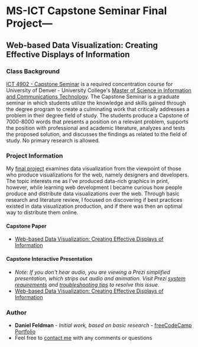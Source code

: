 # MS-ICT Capstone Seminar Final Project—
## Web-based Data Visualization: Creating Effective Displays of Information

### Class Background
[ICT 4902 - Capstone Seminar](https://universitycollege.du.edu/courses/coursesdetail.cfm?degreecode=ict&coursenum=4902) is a required concentration course for University of Denver - University College's [Master of Science in Information and Communications Technology](https://universitycollege.du.edu/ict/degree/masters/web-design-and-development-online/degreeid/400). The Capstone Seminar is a graduate seminar in which students utilize the knowledge and skills gained through the degree program to create a culminating work that critically addresses a problem in their degree field of study. The students produce a Capstone of 7000-8000 words that presents a position on a relevant problem, supports the position with professional and academic literature, analyzes and tests the proposed solution, and discusses the findings as related to the field of study. No primary research is allowed. 

### Project Information
My [final project](https://github.com/Feldbot/MS-ICT-Capstone-Seminar/blob/master/Web-based%20Data%20Visualization_Daniel%20Feldman.pdf) examines data visualization from the viewpoint of those who produce visualizations for the web, namely designers and developers. The topic interests me as I've produced data-rich graphics in print, however, while learning web development I became curious how people produce and distribute data visualizations over the web. Through basic research and literature review, I focused on discovering if best practices existed in data visualization production, and if there was then an optimal way to distribute them online.

#### Capstone Paper
- [Web-based Data Visualization: Creating Effective Displays of Information](https://github.com/Feldbot/MS-ICT-Capstone-Seminar/blob/master/Web-based%20Data%20Visualization_Daniel%20Feldman.pdf) 

#### Capstone Interactive Presentation
- _Note: If you don't hear audio, you are viewing a Prezi simplified presentation, which strips out audio and animation. Visit Prezi [system requirements](https://support.prezi.com/hc/en-us/articles/360003498713-System-requirements) and [troubleshooting tips](https://support.prezi.com/hc/en-us/articles/360003499413-Viewing-a-simplified-presentation) to resolve this issue._
- [Web-based Data Visualization: Creating Effective Displays of Information](http://prezi.com/buc7vn7jvxbq/?utm_campaign=share&utm_medium=copy&rc=ex0share)

### Author
* **Daniel Feldman** - *Initial work, based on basic research* - [freeCodeCamp Portfolio](https://feldbot.github.io/fcc-portfolio/)
* Feel free to [contact me](mailto:feldbot@gmail.com) with any comments or questions

